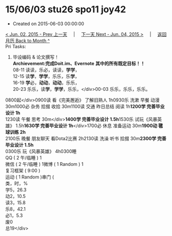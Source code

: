 # 15/06/03 stu26 spo11 joy42

* Created on 2015-06-03 00:00:00

[&lt; Jun. 02, 2015 - Prev 上一天](d02.md)     \|     [下一天 Next - Jun. 04, 2015 &gt;](d04.md)     \|     [返回月历 Back to Month ^](index.md)   
Pri Tasks:  
1. 毕设编码 & 论文撰写！  
**Archievement:完成Doit.im、Evernote** **其中的所有既定目标！！**  
08-11 读读，乐必，读读，**学学**，  
12-15 读**学**，**学学**，乐乐，乐**学**，  
16-19 **学**必，**动动**，**动动**，乐乐，  
20-23 乐乐，读**学**，**学学**，乐乐，&lt;/div&gt;00-03 乐乐，乐乐，乐乐。  
  
0800起&lt;/div&gt;0900读 看《完美邂逅》 了解旧熟人 1h0930乐 洗漱 早餐 动漫 30m1000必 杂务 拾掇 收拾 30m1100读 交通 昨日总结 阅读 1h**1200学 完善毕业设计 1h**  
1230读 午餐 思考 30m&lt;/div&gt;**1400学 完善毕业设计 1.5h**1530乐 试玩《风暴英雄》 1.5h**1630学 完善毕业设计 1h**&lt;/div&gt;1700必 休息 准备运动 30m**1900动 毽球训练 2h**  
2100乐 晚餐 朋友聊天 看Dota2比赛 2h2130读 洗澡 听书 拾掇 30m**2300学 完善毕业设计 1.5h**  
0300乐 玩《风暴英雄》 4h0300睡  
QQ \( 2 午/临睡 \) 1  
微信 \( 2 午/临睡 \) 1微博 \( 1 Random \) 1  
复习框架 \( 9:00 \)  
运动 \( 1 Random \)串门 \(  
类，时，%  
学5，26.3  
动2，10.5  
读3，15.8  
乐8，42.1  
必1，5.3  
废0  
总19&lt;/div&gt;

